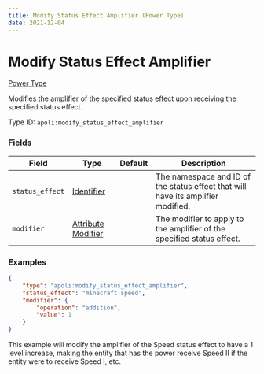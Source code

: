 ```yaml
---
title: Modify Status Effect Amplifier (Power Type)
date: 2021-12-04
---
```


# Modify Status Effect Amplifier

[Power Type](../power_types.md)

Modifies the amplifier of the specified status effect upon receiving the specified status effect.

Type ID: `apoli:modify_status_effect_amplifier`

### Fields

Field  | Type | Default | Description
-------|------|---------|------------
`status_effect` | [Identifier](../data_types/identifier.md) | | The namespace and ID of the status effect that will have its amplifier modified.
`modifier` | [Attribute Modifier](../data_types/attribute_modifier.md) | | The modifier to apply to the amplifier of the specified status effect.

### Examples

```json
{
	"type": "apoli:modify_status_effect_amplifier",
	"status_effect": "minecraft:speed",
	"modifier": {
		"operation": "addition",
		"value": 1
	}
}
```

This example will modify the amplifier of the Speed status effect to have a 1 level increase, making the entity that has the power receive Speed II if the entity were to receive Speed I, etc.
